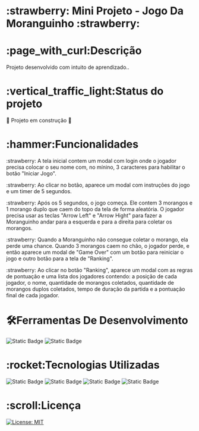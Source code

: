 <h1>:strawberry: Mini Projeto - Jogo Da Moranguinho :strawberry:</h1>

<h1>:page_with_curl:Descrição</h1>

<p>Projeto desenvolvido com intuito de aprendizado.</a>.</p>

<h1>:vertical_traffic_light:Status do projeto</h1>
 
 :construction: Projeto em construção :construction:

<h1>:hammer:Funcionalidades</h1>

<p>:strawberry: A tela inicial contem um modal com login onde o jogador precisa colocar o seu nome com, no mínino, 3 caracteres para habilitar o botão "Iniciar Jogo".</p>
<p>:strawberry: Ao clicar no botão, aparece um modal com instruções do jogo e um timer de 5 segundos.</p>
<p>:strawberry: Após os 5 segundos, o jogo começa. Ele contem 3 morangos e 1 morango duplo que caem do topo da tela de forma aleatória. O jogador precisa usar as teclas "Arrow Left" e "Arrow Hight" para fazer a Moranguinho andar para a esquerda e para a direita para coletar os morangos.</p>
<p>:strawberry: Quando a Moranguinho não consegue coletar o morango, ela perde uma chance. Quando 3 morangos caem no chão, o jogador perde, e então aparece um modal de "Game Over" com um botão para reiniciar o jogo e outro botão para a tela de "Ranking".</p>
<p>:strawberry: Ao clicar no botão "Ranking", aparece um modal com as regras de pontuação e uma lista dos jogadores contendo: a posição de cada jogador, o nome, quantidade de morangos coletados, quantidade de morangos duplos coletados, tempo de duração da partida e a pontuação final de cada jogador.</p>

<h1>🛠️Ferramentas De Desenvolvimento</h1>

<img alt="Static Badge" src="https://img.shields.io/badge/Google-white?logo=google&logoColor=D9281A?&style=for-the-badge"> 
 <img alt="Static Badge" src="https://img.shields.io/badge/VS_Code-007ACC?logo=visual-studio-code&logoColor=white&style=for-the-badge">

<h1>:rocket:Tecnologias Utilizadas</h1>

<img alt="Static Badge" src="https://img.shields.io/badge/HTML-D9281A?logo=html5&logoColor=white&style=for-the-badge">  <img alt="Static Badge" src="https://img.shields.io/badge/CSS-00599C?logo=css3&logoColor=white&style=for-the-badge">  <img alt="Static Badge" src="https://img.shields.io/badge/JavaScript-F7DF1E?logo=javascript&logoColor=black&style=for-the-badge"> 
 <img alt="Static Badge" src="https://img.shields.io/badge/Sass-CC6699?logo=sass&logoColor=white&style=for-the-badge">

<h1>:scroll:Licença</h1>
   	
[![License: MIT](https://img.shields.io/badge/License-MIT-yellow.svg)](https://opensource.org/licenses/MIT)
